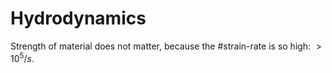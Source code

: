 # Hydrodynamics

Strength of material does not matter, because the #strain-rate is so high: $>10^{5}/s$.